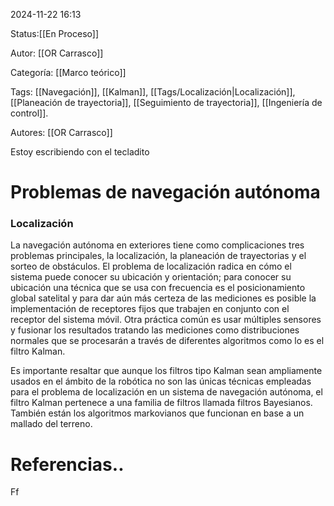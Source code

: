 2024-11-22 16:13

Status:[[En Proceso]]

Autor: [[OR Carrasco]]

Categoría: [[Marco teórico]]


Tags: [[Navegación]], [[Kalman]], [[Tags/Localización|Localización]], [[Planeación de trayectoria]], [[Seguimiento de trayectoria]], [[Ingeniería de control]].

Autores: [[OR Carrasco]]

Estoy escribiendo con el tecladito
# Problemas de navegación autónoma

### Localización


La navegación autónoma en exteriores tiene como complicaciones tres problemas principales, la localización, la planeación de trayectorias y el sorteo de obstáculos. El problema de localización radica en cómo el sistema puede conocer su ubicación y orientación; para conocer su ubicación una técnica que se usa con frecuencia es el posicionamiento global satelital y para dar aún más certeza de las mediciones es posible la implementación de receptores fijos que trabajen en conjunto con el receptor del sistema móvil. Otra práctica común es usar múltiples sensores y fusionar los resultados tratando las mediciones como distribuciones normales que se procesarán a través de diferentes algoritmos como lo es el filtro Kalman. 

Es importante resaltar que aunque los filtros tipo Kalman sean ampliamente usados en el ámbito de la robótica no son las únicas técnicas empleadas para el problema de localización en un sistema de navegación autónoma, el filtro Kalman pertenece a una familia de filtros llamada filtros Bayesianos. También están los algoritmos markovianos que funcionan en base a un mallado del terreno.


# Referencias..

 
 

 
 Ff